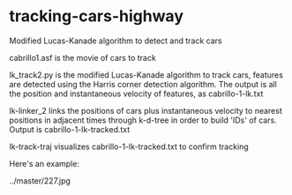 # tracking-cars-highway
Modified Lucas-Kanade algorithm to detect and track cars

cabrillo1.asf is the movie of cars to track

lk_track2.py is the modified Lucas-Kanade algorithm to track cars, features are detected using the Harris corner detection algorithm. The output is all the position and instantaneous velocity of features, as cabrillo-1-lk.txt

lk-linker_2 links the positions of cars plus instantaneous velocity to nearest positions in adjacent times through k-d-tree in order to build 'IDs' of cars. Output is cabrillo-1-lk-tracked.txt

lk-track-traj visualizes cabrillo-1-lk-tracked.txt to confirm tracking


Here's an example:

../master/227.jpg

